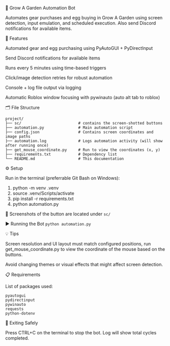 🤖 Grow A Garden Automation Bot

Automates gear purchases and egg buying in Grow A Garden using screen detection, input emulation, and scheduled execution.
Also send Discord notifications for available items.

🚀 Features

Automated gear and egg purchasing using PyAutoGUI + PyDirectInput

Send Discord notifications for available items

Runs every 5 minutes using time-based triggers

Click/image detection retries for robust automation

Console + log file output via logging

Automatic Roblox window focusing with pywinauto (auto alt tab to roblox)

🗂 File Structure
```
project/
├── sc/                         # contains the screen-shotted buttons  
├── automation.py               # Main automation script
├── config.json                 # Contains screen coordinates and image paths
├── automation.log              # Logs automation activity (will show after running once)
├── get_mouse_coordinate.py     # Run to view the coordinates (x, y)
├── requirements.txt            # Dependency list
└── README.md                   # This documentation
```

⚙️ Setup

Run in the terminal (preferrable Git Bash on Windows):
1. python -m venv .venv
2. source .venv/Scripts/activate
3. pip install -r requirements.txt
4. python automation.py

📸 Screenshots of the button are located under `sc/`

▶️ Running the Bot
`python automation.py`

💡 Tips

Screen resolution and UI layout must match configured positions,
run get_mouse_coordinate.py to view the coordinate of the mouse
based on the buttons.

Avoid changing themes or visual effects that might affect screen detection.

📋 Requirements

List of packages used:
```
pyautogui
pydirectinput
pywinauto
requests
python-dotenv
```

🧼 Exiting Safely

Press CTRL+C on the terminal to stop the bot. Log will show total cycles completed.